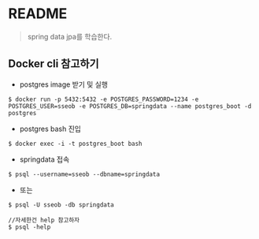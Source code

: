 # README

> spring data jpa를 학습한다.

## Docker cli 참고하기
- postgres image 받기 및 실행 
```
$ docker run -p 5432:5432 -e POSTGRES_PASSWORD=1234 -e POSTGRES_USER=sseob -e POSTGRES_DB=springdata --name postgres_boot -d postgres
```

- postgres bash 진입
```
$ docker exec -i -t postgres_boot bash
```

- springdata 접속
```
$ psql --username=sseob --dbname=springdata
```
- 또는
```
$ psql -U sseob -db springdata

//자세한건 help 참고하자
$ psql -help 
```
